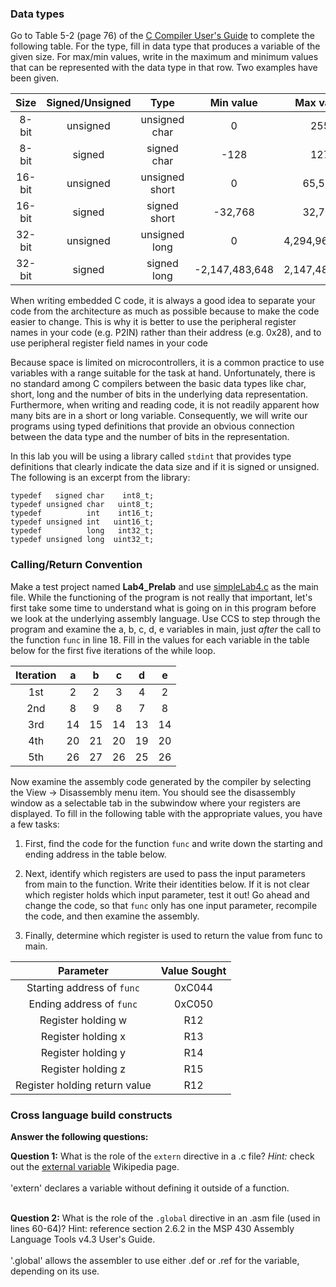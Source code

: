### Data types

Go to Table 5-2 (page 76) of the [C Compiler User's Guide](../../datasheets/msp430_optimizing_c_compiler_v4-3.pdf) to complete the following table. For the type, fill in data type that produces a variable of the given size. For max/min values, write in the maximum and minimum values that can be represented with the data type in that row.  Two examples have been given.

| Size | Signed/Unsigned | Type | Min value | Max value |
| :---: | :---: | :---: | :---: | :---: |
| 8-bit | unsigned | unsigned char | 0 | 255 |
| 8-bit | signed | signed char | -128 | 127 |
| 16-bit | unsigned | unsigned short | 0 | 65,535 |
| 16-bit | signed | signed short | -32,768 | 32,767 |
| 32-bit | unsigned | unsigned long | 0 | 4,294,967,295 |
| 32-bit | signed | signed long | -2,147,483,648 | 2,147,483,647 |


When writing embedded C code, it is always a good idea to separate your code from the architecture as much as possible because to make the code easier to change. This is why it is better to use the peripheral register names in your code (e.g. P2IN) rather than their address (e.g. 0x28), and to use peripheral register field names in your code 


Because space is limited on microcontrollers, it is a common practice to use variables with a range suitable for the task at hand. Unfortunately, there is no standard among C compilers between the basic data types like char, short, long and the number of bits in the underlying data representation. Furthermore, when writing and reading code, it is not readily apparent how many bits are in a short or long variable. Consequently, we will write our programs using typed definitions that provide an obvious connection between the data type and the number of bits in the representation. 

In this lab you will be using a library called `stdint` that provides type definitions that clearly indicate the data size and if it is signed or unsigned.  The following is an excerpt from the library:

    typedef   signed char    int8_t;
    typedef unsigned char   uint8_t;
    typedef          int    int16_t;
    typedef unsigned int   uint16_t;
    typedef          long   int32_t;
    typedef unsigned long  uint32_t;

### Calling/Return Convention

Make a test project named **Lab4_Prelab** and use [simpleLab4.c](simpleLab4.c) as the main file. While the functioning of the program is not really that important, let's first take some time to understand what is going on in this program before we look at the underlying assembly language. Use CCS to step through the program and examine the a, b, c, d, e variables in main, just *after* the call to the function `func` in line 18.  Fill in the values for each variable in the table below for the first five iterations of the while loop.

| Iteration | a | b | c | d | e |
| :---: | :---: | :---: | :---: | :---:| :---: |
| 1st | 2 | 2 | 3 | 4 | 2 | 
| 2nd | 8 | 9 | 8 | 7 | 8 | 
| 3rd | 14 | 15 | 14 | 13 | 14 | 
| 4th | 20 | 21 | 20 | 19 | 20 | 
| 5th | 26 | 27 | 26 | 25 | 26 |

Now examine the assembly code generated by the compiler by selecting the View -> Disassembly menu item. You should see the disassembly window as a selectable tab in the subwindow where your registers are displayed. To fill in the following table with the appropriate values, you have a few tasks:

1) First, find the code for the function `func` and write down the starting and ending address in the table below. 

2) Next, identify which registers are used to pass the input parameters from main to the function. Write their identities below. If it is not clear which register holds which input parameter, test it out!  Go ahead and change the code, so that `func` only has one input parameter, recompile the code, and then examine the assembly. 

3) Finally, determine which register is used to return the value from func to main.

| Parameter | Value Sought |
| :---: | :---: |
| Starting address of `func` | 0xC044 |
| Ending address of `func` | 0xC050 |
| Register holding w | R12 |
| Register holding x | R13 |
| Register holding y | R14 |
| Register holding z | R15 |
| Register holding return value | R12 |

### Cross language build constructs

**Answer the following questions:**

**Question 1:**  What is the role of the `extern` directive in a .c file?  *Hint:* check out the [external variable](http://en.wikipedia.org/wiki/External_variable) Wikipedia page.
<br><br>
'extern' declares a variable without defining it outside of a function.
<br><br>

**Question 2:**  What is the role of the `.global` directive in an .asm file (used in lines 60-64)?  Hint: reference section 2.6.2 in the MSP 430 Assembly Language Tools v4.3 User's Guide.
<br><br>
'.global' allows the assembler to use either .def or .ref for the variable, depending on its use.
<br><br>
